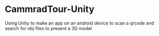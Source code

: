 # CammradTour-Unity
Using Unity to make an app on an android device to scan a qrcode and search for obj files to present a 3D model

